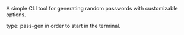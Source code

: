 A simple CLI tool for generating random passwords with customizable options.

type: pass-gen in order to start in the terminal.

